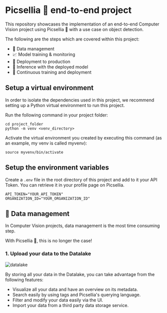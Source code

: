 # Picsellia 🥑 end-to-end project
This repository showcases the implementation of an end-to-end Computer Vision project using Picsellia 🥑 with a use case on object detection. 

The following are the steps which are covered within this project: 
- 💾 Data management
- 📈 Model training & monitoring 
- 🚀 Deployment to production
- 🏹 Inference with the deployed model 
- 🔁 Continuous training and deployment


## Setup a virtual environment 

In order to isolate the dependencies used in this project, we recommend setting up a Python virtual environment to run this project. 

Run the following command in your project folder: 

```shell
cd project_folder
python -m venv <venv_directory> 
```

Activate the virtual environment you created by executing this command (as an example, my venv is called myvenv): 

```shell
source myvenv/bin/activate 
```

## Setup the environment variables 

Create a `.env` file in the root directory of this project and add to it your API Token. 
You can retrieve it in your profile page on Picsellia. 

```
API_TOKEN="YOUR_API_TOKEN"
ORGANIZATION_ID="YOUR_ORGANIZATION_ID"
```

## 💾 Data management 

In Computer Vision projects, data management is the most time consuming step. 

With Picsellia 🥑, this is no longer the case! 

### 1. Upload your data to the Datalake 

![datalake]("./docs/datalake.png")

By storing all your data in the Datalake, you can take advantage from the following features:
- Visualize all your data and have an overview on its metadata.
- Search easily by using tags and Picsellia's querying language.
- Filter and modify your data easily via the UI.
- Import your data from a third party data storage service. 





